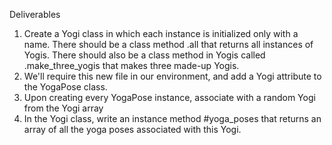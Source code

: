 Deliverables 

1. Create a Yogi class in which each instance is initialized only with a name. There should be a class method .all that returns all instances of Yogis. There should also be a  class method in Yogis called .make_three_yogis that makes three made-up Yogis. 
2. We'll require this new file in our environment, and add a Yogi attribute to the YogaPose class. 
3. Upon creating every YogaPose instance, associate with a random Yogi from the Yogi array 
4. In the Yogi class, write an instance method #yoga_poses that returns an array of all the yoga poses associated with this Yogi. 